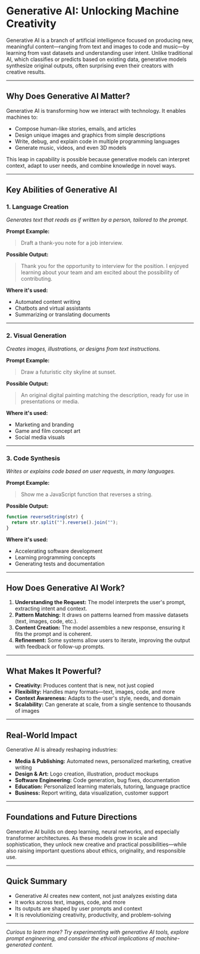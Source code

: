 # Generative AI: Unlocking Machine Creativity

Generative AI is a branch of artificial intelligence focused on producing new, meaningful content—ranging from text and images to code and music—by learning from vast datasets and understanding user intent. Unlike traditional AI, which classifies or predicts based on existing data, generative models synthesize original outputs, often surprising even their creators with creative results.

---

## Why Does Generative AI Matter?

Generative AI is transforming how we interact with technology. It enables machines to:

- Compose human-like stories, emails, and articles
- Design unique images and graphics from simple descriptions
- Write, debug, and explain code in multiple programming languages
- Generate music, videos, and even 3D models

This leap in capability is possible because generative models can interpret context, adapt to user needs, and combine knowledge in novel ways.

---

## Key Abilities of Generative AI

### 1. Language Creation

_Generates text that reads as if written by a person, tailored to the prompt._

**Prompt Example:**

> Draft a thank-you note for a job interview.

**Possible Output:**

> Thank you for the opportunity to interview for the position. I enjoyed learning about your team and am excited about the possibility of contributing.

**Where it's used:**

- Automated content writing
- Chatbots and virtual assistants
- Summarizing or translating documents

---

### 2. Visual Generation

_Creates images, illustrations, or designs from text instructions._

**Prompt Example:**

> Draw a futuristic city skyline at sunset.

**Possible Output:**

> An original digital painting matching the description, ready for use in presentations or media.

**Where it's used:**

- Marketing and branding
- Game and film concept art
- Social media visuals

---

### 3. Code Synthesis

_Writes or explains code based on user requests, in many languages._

**Prompt Example:**

> Show me a JavaScript function that reverses a string.

**Possible Output:**

```javascript
function reverseString(str) {
  return str.split("").reverse().join("");
}
```

**Where it's used:**

- Accelerating software development
- Learning programming concepts
- Generating tests and documentation

---

## How Does Generative AI Work?

1. **Understanding the Request:** The model interprets the user's prompt, extracting intent and context.
2. **Pattern Matching:** It draws on patterns learned from massive datasets (text, images, code, etc.).
3. **Content Creation:** The model assembles a new response, ensuring it fits the prompt and is coherent.
4. **Refinement:** Some systems allow users to iterate, improving the output with feedback or follow-up prompts.

---

## What Makes It Powerful?

- **Creativity:** Produces content that is new, not just copied
- **Flexibility:** Handles many formats—text, images, code, and more
- **Context Awareness:** Adapts to the user's style, needs, and domain
- **Scalability:** Can generate at scale, from a single sentence to thousands of images

---

## Real-World Impact

Generative AI is already reshaping industries:

- **Media & Publishing:** Automated news, personalized marketing, creative writing
- **Design & Art:** Logo creation, illustration, product mockups
- **Software Engineering:** Code generation, bug fixes, documentation
- **Education:** Personalized learning materials, tutoring, language practice
- **Business:** Report writing, data visualization, customer support

---

## Foundations and Future Directions

Generative AI builds on deep learning, neural networks, and especially transformer architectures. As these models grow in scale and sophistication, they unlock new creative and practical possibilities—while also raising important questions about ethics, originality, and responsible use.

---

## Quick Summary

- Generative AI creates new content, not just analyzes existing data
- It works across text, images, code, and more
- Its outputs are shaped by user prompts and context
- It is revolutionizing creativity, productivity, and problem-solving

---

_Curious to learn more? Try experimenting with generative AI tools, explore prompt engineering, and consider the ethical implications of machine-generated content._

